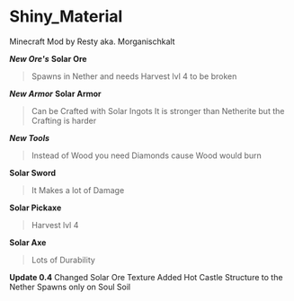 # Shiny_Material
Minecraft Mod by Resty aka. Morganischkalt

***New Ore's***
**Solar Ore**
>Spawns in Nether and needs Harvest lvl 4 to be broken

***New Armor***
**Solar Armor**
>Can be Crafted with Solar Ingots
>It is stronger than Netherite but the Crafting is harder

***New Tools***
>Instead of Wood you need Diamonds cause Wood would burn

**Solar Sword**
>It Makes a lot of Damage

**Solar Pickaxe**
>Harvest lvl 4 

**Solar Axe**
>Lots of Durability


**Update 0.4**
Changed Solar Ore Texture
Added Hot Castle Structure to the Nether
Spawns only on Soul Soil
